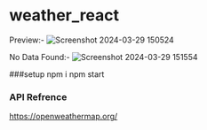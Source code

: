 # weather_react

Preview:-
![Screenshot 2024-03-29 150524](https://github.com/Rajesh9510/weather_react/assets/87410952/04c037dc-9358-40cc-b5c3-10d72e65fd33)

No Data Found:-
![Screenshot 2024-03-29 151554](https://github.com/Rajesh9510/weather_react/assets/87410952/ff8b523e-8d44-4fb4-92d3-cfb9db95e56c)


###setup
npm i
npm start

### API Refrence
https://openweathermap.org/
